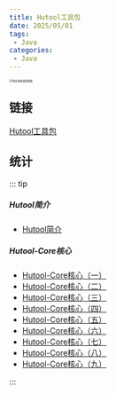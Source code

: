 ```yaml
---
title: Hutool工具包
date: 2025/05/01
tags:
 - Java
categories:
 - Java
---
```


<img src="https://bizhi1.com/wp-content/uploads/2024/12/itachi-uchiha-van-gogh-style-desktop-wallpaper.jpg" alt="梵高风格桌面壁纸" style="zoom:33%;" />

## 链接

[Hutool工具包](/docs/Java/Baima/Design/1-Design.html)

## 统计

::: tip

##### Hutool简介

- [Hutool简介](/docs/Java/Hutool/2_Hutool_Core/1-Hutool_Core.html)

##### Hutool-Core核心

- [Hutool-Core核心（一）](/docs/Java/Hutool/2_Hutool_Core/1-Hutool_Core.html)
- [Hutool-Core核心（二）](/docs/Java/Hutool/2_Hutool_Core/2-Hutool_Core.html)
- [Hutool-Core核心（三）](/docs/Java/Hutool/2_Hutool_Core/3-Hutool_Core.html)
- [Hutool-Core核心（四）](/docs/Java/Hutool/2_Hutool_Core/4-Hutool_Core.html)
- [Hutool-Core核心（五）](/docs/Java/Hutool/2_Hutool_Core/5-Hutool_Core.html)
- [Hutool-Core核心（六）](/docs/Java/Hutool/2_Hutool_Core/6-Hutool_Core.html)
- [Hutool-Core核心（七）](/docs/Java/Hutool/2_Hutool_Core/7-Hutool_Core.html)
- [Hutool-Core核心（八）](/docs/Java/Hutool/2_Hutool_Core/8-Hutool_Core.html)
- [Hutool-Core核心（九）](/docs/Java/Hutool/2_Hutool_Core/9-Hutool_Core.html)

:::